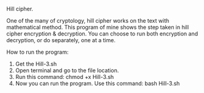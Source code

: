 Hill cipher. 

One of the many of cryptology, hill cipher works on the text with mathematical method. 
This program of mine shows the step taken in hill cipher encryption & decryption. 
You can choose to run both encryption and decryption, or do separately, one at a time. 

How to run the program: 

1. Get the Hill-3.sh 
2. Open terminal and go to the file location.
3. Run this command: chmod +x Hill-3.sh
4. Now you can run the program. Use this command: bash Hill-3.sh
